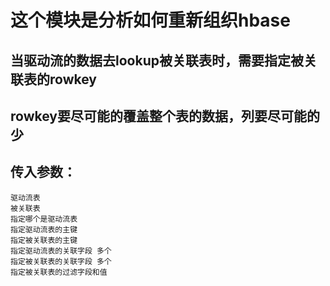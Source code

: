 # 这个模块是分析如何重新组织hbase
## 当驱动流的数据去lookup被关联表时，需要指定被关联表的rowkey
## rowkey要尽可能的覆盖整个表的数据，列要尽可能的少

## 传入参数：

```shell
驱动流表
被关联表
指定哪个是驱动流表
指定驱动流表的主键
指定被关联表的主键
指定驱动流表的关联字段 多个
指定被关联表的关联字段 多个
指定被关联表的过滤字段和值
```



